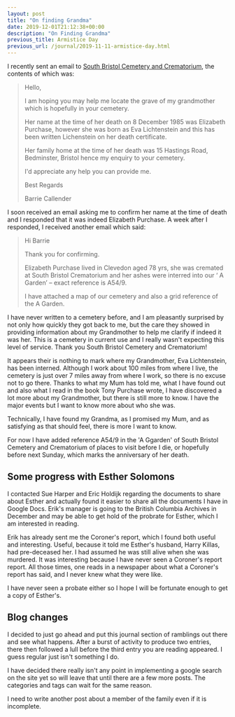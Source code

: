 ```yaml
---
layout: post
title: "On finding Grandma"
date: 2019-12-01T21:12:38+00:00
description: "On Finding Grandma"
previous_title: Armistice Day
previous_url: /journal/2019-11-11-armistice-day.html
---
```

I recently sent an email to [South Bristol Cemetery and Crematorium](https://www.bristol.gov.uk/births-deaths-marriages/cemeteries-and-crematoria), the contents of which was:

> Hello,
> 
> I am hoping you may help me locate the grave of my grandmother which is hopefully in your cemetery.
> 
> Her name at the time of her death on 8 December 1985 was Elizabeth Purchase, however she was born as Eva Lichtenstein and this has been written Lichenstein on her death certificate.
> 
> Her family home at the time of her death was 15 Hastings Road, Bedminster, Bristol hence my enquiry to your cemetery.
> 
> I'd appreciate any help you can provide me.
> 
> Best Regards
> 
> Barrie Callender

I soon received an email asking me to confirm her name at the time of death and I responded that it was indeed Elizabeth Purchase.  A week after I responded, I received another email which said:

> Hi Barrie
> 
> Thank you for confirming.
> 
> Elizabeth Purchase lived in Clevedon aged 78 yrs, she was cremated at South Bristol Crematorium and her ashes were interred into our ‘ A Garden’ – exact reference is A54/9.
> 
> I have attached a map of our cemetery and also a grid reference of the A Garden.

I have never written to a cemetery before, and I am pleasantly surprised by not only how quickly they got back to me, but the care they showed in providing information about my Grandmother to help me clarify if indeed it was her.  This is a cemetery in current use and I really wasn't expecting this level of service.  Thank you South Bristol Cemetery and Crematorium!

It appears their is nothing to mark where my Grandmother, Eva Lichtenstein, has been interned.  Although I work about 100 miles from where I live, the cemetery is just over 7 miles away from where I work, so there is no excuse not to go there.  Thanks to what my Mum has told me, what I have found out and also what I read in the book Tony Purchase wrote, I have discovered a lot more about my Grandmother, but there is still more to know.  I have the major events but I want to know more about who she was.

Technically, I have found my Grandma, as I promised my Mum, and as satisfying as that should feel, there is more I want to know.

For now I have added reference A54/9 in the 'A Ggarden' of South Bristol Cemetery and Crematorium of places to visit before I die, or hopefully before next Sunday, which marks the anniversary of her death.


## Some progress with Esther Solomons

I contacted Sue Harper and Eric Holdijk regarding the documents to share about Esther and actually found it easier to share all the documents I have in Google Docs.  Erik's manager is going to the British Columbia Archives in December and may be able to get hold of the probrate for Esther, which I am interested in reading.  

Erik has already sent me the Coroner's report, which I found both useful and interesting.  Useful, because it told me Esther's husband, Harry Killas, had pre-deceased her.  I had assumed he was still alive when she was murdered.  It was interesting because I have never seen a Coroner's report report.  All those times, one reads in a newspaper about what a Coroner's report has said, and I never knew what they were like.

I have never seen a probate either so I hope I will be fortunate enough to get a copy of Esther's.

## Blog changes

I decided to just go ahead and put this journal section of ramblings out there and see what happens.  After a burst of activity to produce two entries, there then followed a lull before the third entry you are reading appeared.  I guess regular just isn't something I do.

I have decided there really isn't any point in implementing a google search on the site yet so will leave that until there are a few more posts.  The categories and tags can wait for the same reason.

I need to write another post about a member of the family even if it is incomplete.
